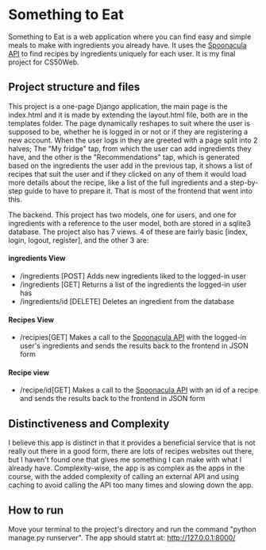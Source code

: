 # Something to Eat

Something to Eat is a web application where you can find easy and simple meals to make with ingredients you already have. It uses the [Spoonacula API](https://spoonacular.com/food-api/docs) to find recipes by ingredients uniquely for each user. It is my final project for CS50Web.

## Project structure and files

This project is a one-page Django application, the main page is the index.html and it is made by extending the layout.html file, both are in the templates folder. The page dynamically reshapes to suit where the user is supposed to be, whether he is logged in or not or if they are registering a new account. When the user logs in they are greeted with a page split into 2 halves; The "My fridge" tap, from which the user can add ingredients they have, and the other is the "Recommendations" tap, which is generated based on the ingredients the user add in the previous tap, it shows a list of recipes that suit the user and if they clicked on any of them it would load more details about the recipe, like a list of the full ingredients and a step-by-step guide to have to prepare it. That is most of the frontend that went into this.

The backend. This project has two models, one for users, and one for ingredients with a reference to the user model, both are stored in a sqlite3 database. The project also has 7 views. 4 of these are fairly basic [index, login, logout, register], and the other 3 are: 

#### ingredients View

- /ingredients [POST] Adds new ingredients liked to the logged-in user
- /ingredients [GET] Returns a list of the ingredients the logged-in user has
- /ingredients/id [DELETE] Deletes an ingredient from the database

#### Recipes View

- /recipies[GET] Makes a call to the  [Spoonacula API](https://spoonacular.com/food-api/docs) with the logged-in user's ingredients and sends the results back to the frontend in JSON form

#### Recipe view

- /recipe/id[GET] Makes a call to the  [Spoonacula API](https://spoonacular.com/food-api/docs) with an id of a recipe and sends the results back to the frontend in JSON form


## Distinctiveness and Complexity

I believe this app is distinct in that it provides a beneficial service that is not really out there in a good form, there are lots of recipes websites out there, but I haven't found one that gives me something I can make with what I already have. Complexity-wise, the app is as complex as the apps in the course, with the added complexity of calling an external API and using caching to avoid calling the API too many times and slowing down the app.

## How to run

Move your terminal to the project's directory and run the command "python manage.py runserver". The app should statrt at: http://127.0.0.1:8000/

